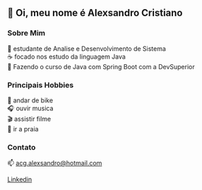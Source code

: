 <!--
**alexsandro-cristiano/alexsandro-cristiano** is a ✨ _special_ ✨ repository because its `README.md` (this file) appears on your GitHub profile.
-->
## :boy: Oi, meu nome é Alexsandro Cristiano


### Sobre Mim

:school_satchel: estudante de Analise e Desenvolvimento de Sistema <br>
:coffee: focado nos estudo da linguagem Java <br>
:orange_book: Fazendo o curso de Java com Spring Boot com a DevSuperior

### Principais Hobbies
:bicyclist: andar de bike <br>
:headphones: ouvir musica <br>
:clapper: assistir filme <br>
:ocean: ir a praia

### Contato

:mailbox: acg.alexsandro@hotmail.com

[Linkedin](https://www.linkedin.com/in/alexsandro-cristiano/)
